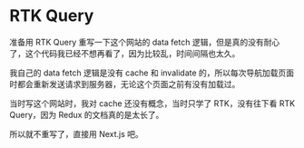 # RTK Query

准备用 RTK Query 重写一下这个网站的 data fetch 逻辑，但是真的没有耐心了，这个代码我已经不想再看了，因为比较乱，时间间隔也太久。

我自己的 data fetch 逻辑是没有 cache 和 invalidate 的，所以每次导航加载页面时都会重新发送请求到服务器，无论这个页面之前有没有加载过。

当时写这个网站时，我对 cache 还没有概念，当时只学了 RTK，没有往下看 RTK Query，因为 Redux 的文档真的是太长了。

所以就不重写了，直接用 Next.js 吧。
